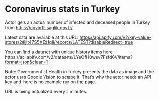# Coronavirus stats in Turkey
Actor gets an actual number of infected and deceased people in Turkey from https://covid19.saglik.gov.tr/

Latest data are available at this URL: https://api.apify.com/v2/key-value-stores/28ljlt47S5XEd1qIi/records/LATEST?disableRedirect=true

You can find a dataset with unique history items here https://api.apify.com/v2/datasets/LYeOfHQwsv7FsfdGV/items?format=json&clean=1

Note: Government of Health in Turkey presents the data as image and the actor uses Google Vision to scrape it. That's why the actor needs an API key and there is no example run on the page.

URL is being actualized every 5 minutes.
